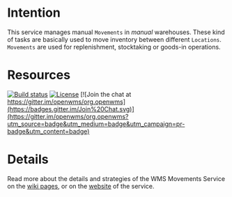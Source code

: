 # Intention
This service manages manual `Movements` in _manual_ warehouses. These kind of tasks are basically used to move inventory between different
`Locations`. `Movements` are used for replenishment, stocktaking or goods-in operations.

# Resources
[![Build status](https://github.com/openwms/org.openwms.wms.movements/actions/workflows/master-build.yml/badge.svg)](https://github.com/openwms/org.openwms.wms.movements/actions/workflows/master-build.yml)
[![License](https://img.shields.io/badge/License-Apache%202.0-blue.svg)](LICENSE)
[![Join the chat at https://gitter.im/openwms/org.openwms](https://badges.gitter.im/Join%20Chat.svg)](https://gitter.im/openwms/org.openwms?utm_source=badge&utm_medium=badge&utm_campaign=pr-badge&utm_content=badge)

# Details
Read more about the details and strategies of the WMS Movements Service on the [wiki pages](https://wiki.butan092.startdedicated.de/projects/wms-movements-service/wiki),
or on the [website](https://openwms.github.io/org.openwms.wms.movements/) of the service.
